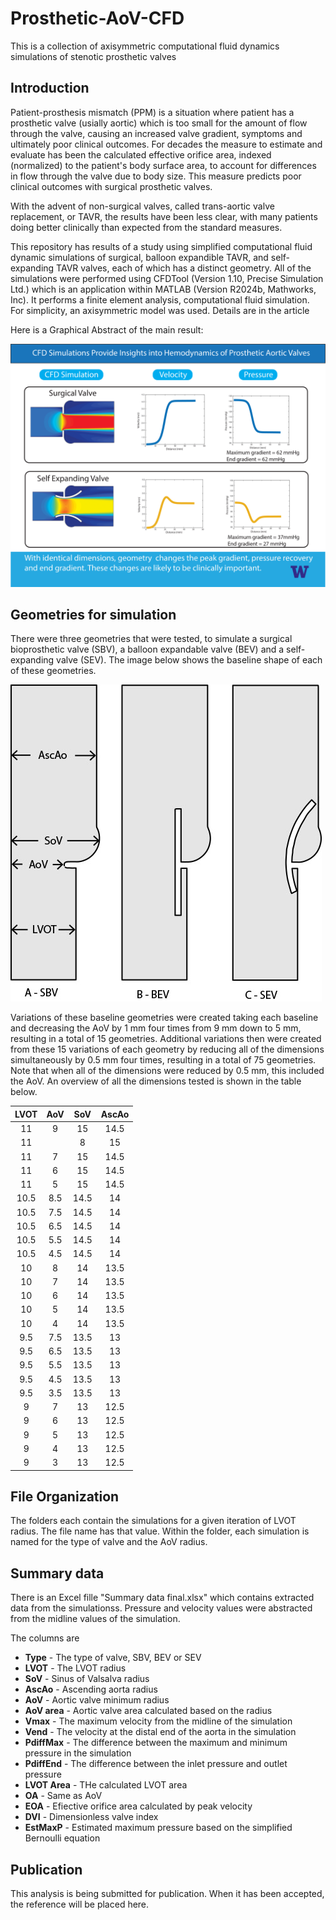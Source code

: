 # Prosthetic-AoV-CFD
This is a collection of axisymmetric computational fluid dynamics simulations of stenotic prosthetic valves

## Introduction
Patient-prosthesis mismatch (PPM) is a situation where patient has a prosthetic valve (usially aortic) which is too small for the amount of flow through the valve, causing an increased valve gradient, symptoms and ultimately poor clinical outcomes. For decades the measure to estimate and evaluate has been the calculated effective orifice area, indexed (normalized) to the patient's body surface area, to account for differences in flow through the valve due to body size. This measure predicts poor clinical outcomes with surgical prosthetic valves.

With the advent of non-surgical valves, called trans-aortic valve replacement, or TAVR, the results have been less clear, with many patients doing better clinically than expected from the standard measures.

This repository has results of a study using simplified computational fluid dynamic simulations of surgical, balloon expandible TAVR, and self-expanding TAVR valves, each of which has a distinct geometry. All of the simulations were performed using CFDTool (Version 1.10, Precise Simulation Ltd.) which is an application within MATLAB (Version R2024b, Mathworks, Inc). It performs a finite element analysis, computational fluid simulation. For simplicity, an axisymmetric model was used. Details are in the article

Here is a Graphical Abstract of the main result:


 ![Graphical Abstract](/images/Graphicalabstract.jpg)

 ## Geometries for simulation
 There were three geometries that were tested, to simulate a surgical bioprosthetic valve (SBV), a balloon expandable valve (BEV) and a self-expanding valve (SEV). The image below shows the baseline shape of each of these geometries.

 ![Baseline geometries](/images/Geometries.jpg)

 Variations of these baseline geometries were created taking each baseline and decreasing the AoV by 1 mm four times from 9 mm down to 5 mm, resulting in a total of 15 geometries. Additional variations then were created from these 15 variations of each geometry by reducing all of the dimensions simultaneously by 0.5 mm four times, resulting in a total of 75 geometries. Note that when all of the dimensions were reduced by 0.5 mm, this included the AoV. An overview of all the dimensions tested is shown in the table below.

 |LVOT  |AoV  |SoV	|AscAo|
 |:----:|:---:|:---:|:---:|
 |11	|9	|15	|14.5|
 |11	||8	|15	|14.5|
 |11	|7	|15	|14.5|
 |11	|6	|15	|14.5|
 |11	|5	|15	|14.5|
 |10.5	|8.5	|14.5	|14|
 |10.5	|7.5	|14.5	|14|
 |10.5	|6.5	|14.5	|14|
 |10.5	|5.5	|14.5	|14|
 |10.5	|4.5	|14.5	|14|
 |10	|8	|14	|13.5|
 |10	|7	|14	|13.5|
 |10	|6	|14	|13.5|
 |10	|5	|14	|13.5|
 |10	|4	|14	|13.5|
 |9.5	|7.5	|13.5	|13|
 |9.5	|6.5	|13.5	|13|
 |9.5	|5.5	|13.5	|13|
 |9.5	|4.5	|13.5	|13|
 |9.5	|3.5	|13.5	|13|
 |9	|7	|13	|12.5|
 |9	|6	|13	|12.5|
 |9	|5	|13	|12.5|
 |9	|4	|13	|12.5|
 |9	|3	|13	|12.5|
 
## File Organization
The folders each contain the simulations for a given iteration of LVOT radius. The file name has that value. Within the folder, each simulation is named for the type of valve and the AoV radius.

## Summary data
There is an Excel fille "Summary data final.xlsx" which contains extracted data from the simulationss. Pressure and velocity values were abstracted from the midline values of the simulation.

The columns are 
* **Type** - The type of valve, SBV, BEV or SEV
* **LVOT** - The LVOT radius	
* **SoV**	- Sinus of Valsalva radius
* **AscAo** - Ascending aorta radius
* **AoV**	- Aortic valve minimum radius
* **AoV area** - Aortic valve area calculated based on the radius	
* **Vmax** - The maximum velocity from the midline of the simulation
* **Vend** - The velocity at the distal end of the aorta in the simulation	
* **PdiffMax** - The difference between the maximum and minimum pressure in the simulation
* **PdiffEnd** - The difference between the inlet pressure and outlet pressure
* **LVOT Area** - THe calculated LVOT area	
* **OA** - Same as AoV
* **EOA**	- Efiective orifice area calculated by peak velocity
* **DVI**	- Dimensionless valve index
* **EstMaxP** - Estimated maximum pressure based on the simplified Bernoulli equation

## Publication
This analysis is being submitted for publication. When it has been accepted, the reference will be placed here.